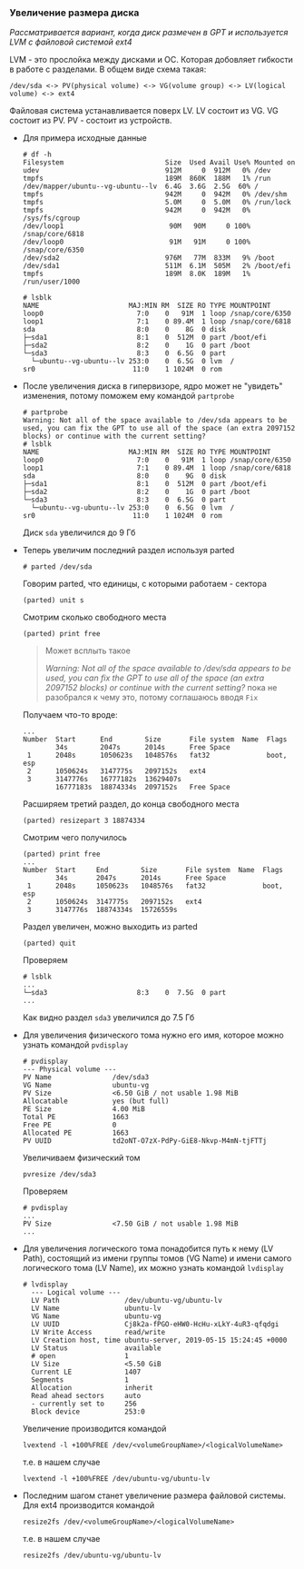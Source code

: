 ### Увеличение размера диска
_Рассматривается вариант, когда диск размечен в GPT и используется LVM с файловой системой ext4_

LVM - это прослойка между дисками и ОС. Которая добовляет гибкости в работе с разделами. В общем виде схема такая:

`/dev/sda <-> PV(physical volume) <-> VG(volume group) <-> LV(logical volume) <-> ext4`

Файловая система устанавливается поверх LV. LV состоит из VG. VG состоит из PV. PV - состоит из устройств.

- Для примера исходные данные
   ```
   # df -h
   Filesystem                         Size  Used Avail Use% Mounted on
   udev                               912M     0  912M   0% /dev
   tmpfs                              189M  860K  188M   1% /run
   /dev/mapper/ubuntu--vg-ubuntu--lv  6.4G  3.6G  2.5G  60% /
   tmpfs                              942M     0  942M   0% /dev/shm
   tmpfs                              5.0M     0  5.0M   0% /run/lock
   tmpfs                              942M     0  942M   0% /sys/fs/cgroup
   /dev/loop1                          90M   90M     0 100% /snap/core/6818
   /dev/loop0                          91M   91M     0 100% /snap/core/6350
   /dev/sda2                          976M   77M  833M   9% /boot
   /dev/sda1                          511M  6.1M  505M   2% /boot/efi
   tmpfs                              189M  8.0K  189M   1% /run/user/1000
   
   # lsblk
   NAME                      MAJ:MIN RM  SIZE RO TYPE MOUNTPOINT
   loop0                       7:0    0   91M  1 loop /snap/core/6350
   loop1                       7:1    0 89.4M  1 loop /snap/core/6818
   sda                         8:0    0    8G  0 disk
   ├─sda1                      8:1    0  512M  0 part /boot/efi
   ├─sda2                      8:2    0    1G  0 part /boot
   └─sda3                      8:3    0  6.5G  0 part
     └─ubuntu--vg-ubuntu--lv 253:0    0  6.5G  0 lvm  /
   sr0                        11:0    1 1024M  0 rom
  ```
- После увеличения диска в гипервизоре, ядро может не "увидеть" изменения, потому поможем ему командой `partprobe`
   ```
   # partprobe
   Warning: Not all of the space available to /dev/sda appears to be used, you can fix the GPT to use all of the space (an extra 2097152 blocks) or continue with the current setting?
   # lsblk
   NAME                      MAJ:MIN RM  SIZE RO TYPE MOUNTPOINT
   loop0                       7:0    0   91M  1 loop /snap/core/6350
   loop1                       7:1    0 89.4M  1 loop /snap/core/6818
   sda                         8:0    0    9G  0 disk
   ├─sda1                      8:1    0  512M  0 part /boot/efi
   ├─sda2                      8:2    0    1G  0 part /boot
   └─sda3                      8:3    0  6.5G  0 part
     └─ubuntu--vg-ubuntu--lv 253:0    0  6.5G  0 lvm  /
   sr0                        11:0    1 1024M  0 rom
  ```
  Диск `sda` увеличился до 9 Гб
- Теперь увеличим последний раздел используя parted
   ```
   # parted /dev/sda
   ```
   Говорим parted, что единицы, с которыми работаем - сектора
   ```
   (parted) unit s
   ```
   Смотрим сколько свободного места
   ```
   (parted) print free
   ```
   > Может всплыть такое
   >
   > _Warning: Not all of the space available to /dev/sda appears to be used, you can fix the GPT to use all of the space (an extra 2097152 blocks) or continue with the current setting?_
   > пока не разобрался к чему это, потому соглашаюсь вводя `Fix`
   
   Получаем что-то вроде:
   ```
   ...
   Number  Start      End        Size       File system  Name  Flags
           34s        2047s      2014s      Free Space
    1      2048s      1050623s   1048576s   fat32              boot, esp
    2      1050624s   3147775s   2097152s   ext4
    3      3147776s   16777182s  13629407s
           16777183s  18874334s  2097152s   Free Space
   ```
   Расширяем третий раздел, до конца свободного места
   ```
   (parted) resizepart 3 18874334
   ```
   Смотрим чего получилось
   ```
   (parted) print free
   ...
   Number  Start     End        Size       File system  Name  Flags
           34s       2047s      2014s      Free Space
    1      2048s     1050623s   1048576s   fat32              boot, esp
    2      1050624s  3147775s   2097152s   ext4
    3      3147776s  18874334s  15726559s
   ```
   Раздел увеличен, можно выходить из parted
   ```
   (parted) quit
   ```
   Проверяем
   
   ```
   # lsblk
   ...
   └─sda3                      8:3    0  7.5G  0 part
   ...
   ```
   
   Как видно раздел `sda3` увеличился до 7.5 Гб
   
- Для увеличения физического тома нужно его имя, которое можно узнать командой `pvdisplay`
   ```
   # pvdisplay
   --- Physical volume ---
   PV Name               /dev/sda3
   VG Name               ubuntu-vg
   PV Size               <6.50 GiB / not usable 1.98 MiB
   Allocatable           yes (but full)
   PE Size               4.00 MiB
   Total PE              1663
   Free PE               0
   Allocated PE          1663
   PV UUID               td2oNT-O7zX-PdPy-GiE8-Nkvp-M4mN-tjFTTj
   ```
   Увеличиваем физический том
   ```
   pvresize /dev/sda3
   ```
   
   Проверяем   
   ```
   # pvdisplay
   ...
   PV Size               <7.50 GiB / not usable 1.98 MiB
   ...
   ```
- Для увеличения логического тома понадобится путь к нему (LV Path), состоящий из имени группы томов (VG Name) и имени самого логического тома (LV Name), их можно узнать командой `lvdisplay`
   ```
   # lvdisplay
     --- Logical volume ---
     LV Path                /dev/ubuntu-vg/ubuntu-lv
     LV Name                ubuntu-lv
     VG Name                ubuntu-vg
     LV UUID                Cj8k2a-fPGO-eHW0-HcHu-xLkY-4uR3-qfqdgi
     LV Write Access        read/write
     LV Creation host, time ubuntu-server, 2019-05-15 15:24:45 +0000
     LV Status              available
     # open                 1
     LV Size                <5.50 GiB
     Current LE             1407
     Segments               1
     Allocation             inherit
     Read ahead sectors     auto
     - currently set to     256
     Block device           253:0
   ```
   Увеличение производится командой
   ```
   lvextend -l +100%FREE /dev/<volumeGroupName>/<logicalVolumeName>
   ```
   т.е. в нашем случае
   ```
   lvextend -l +100%FREE /dev/ubuntu-vg/ubuntu-lv
   ```
- Последним шагом станет увеличение размера файловой системы. Для ext4 производится командой
   ```
   resize2fs /dev/<volumeGroupName>/<logicalVolumeName>
   ```
   т.е. в нашем случае
   ```
   resize2fs /dev/ubuntu-vg/ubuntu-lv
   ```

